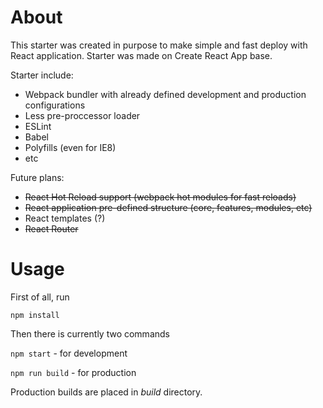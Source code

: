 # About
This starter was created in purpose to make simple and fast deploy with React application. Starter was made on Create React App base. 

Starter include:
* Webpack bundler with already defined development and production configurations
* Less pre-proccessor loader
* ESLint
* Babel
* Polyfills (even for IE8)
* etc

Future plans:
* ~~React Hot Reload support (webpack hot modules for fast reloads)~~
* ~~React application pre-defined structure (core, features, modules, etc)~~
* React templates (?)
* ~~React Router~~

# Usage
First of all, run

`npm install`

Then there is currently two commands

`npm start` - for development

`npm run build` - for production

Production builds are placed in *build* directory.

